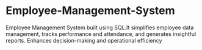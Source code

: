 # Employee-Management-System
Employee Management System built using SQL.It simplifies employee data management, tracks performance and attendance, and  generates insightful reports. Enhances decision-making and operational efficiency
